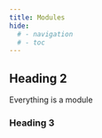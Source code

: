```yaml
---
title: Modules
hide:
  # - navigation
  # - toc
---
```


## Heading 2

Everything is a module

### Heading 3

